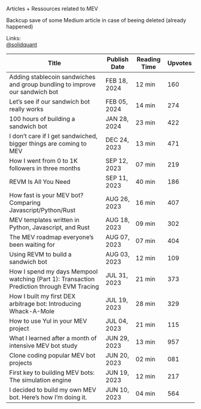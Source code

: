 Articles + Ressources related to MEV

Backcup save of some Medium article in case of beeing deleted (already happened)

Links:
<br>[@solidquant](https://medium.com/@solidquant)

| Title                                                                                     | Publish Date | Reading Time | Upvotes | 
| ----------------------------------------------------------------------------------------- | ------------ | ------------ | ------- |
| Adding stablecoin sandwiches and group bundling to improve our sandwich bot               | FEB 18, 2024 | 12 min       |160|
| Let’s see if our sandwich bot really works                                                | FEB 05, 2024 | 14 min       |274|  
| 100 hours of building a sandwich bot                                                      | JAN 28, 2024 | 23 min       |422|
| I don’t care if I get sandwiched, bigger things are coming to MEV                         | DEC 24, 2023 | 13 min       |471|
| How I went from 0 to 1K followers in three months                                         | SEP 12, 2023 | 07 min       |219|
| REVM Is All You Need                                                                      | SEP 11, 2023 | 40 min       |186|
| How fast is your MEV bot? Comparing Javascript/Python/Rust                                | AUG 26, 2023 | 16 min       |407|
| MEV templates written in Python, Javascript, and Rust                                     | AUG 18, 2023 | 09 min       |302|
| The MEV roadmap everyone’s been waiting for                                               | AUG 07, 2023 | 07 min       |404|
| Using REVM to build a sandwich bot                                                        | AUG 03, 2023 | 12 min       |109|
| How I spend my days Mempool watching (Part 1): Transaction Prediction through EVM Tracing | JUL 31, 2023 | 21 min       |373|
| How I built my first DEX arbitrage bot: Introducing Whack-A-Mole                          | JUL 19, 2023 | 28 min       |329|
| How to use Yul in your MEV project                                                        | JUL 04, 2023 | 21 min       |115|
| What I learned after a month of intensive MEV bot study                                   | JUN 29, 2023 | 13 min       |957|
| Clone coding popular MEV bot projects                                                     | JUN 20, 2023 | 02 min       |081|
| First key to building MEV bots: The simulation engine                                     | JUN 19, 2023 | 12 min       |217|
| I decided to build my own MEV bot. Here’s how I’m doing it.                               | JUN 10, 2023 | 04 min       |564|
